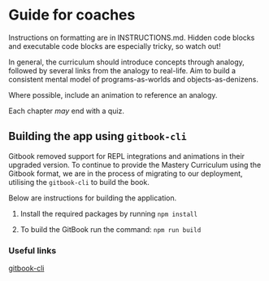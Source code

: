 # Guide for coaches

Instructions on formatting are in INSTRUCTIONS.md. Hidden code blocks and executable code blocks are especially tricky, so watch out!

In general, the curriculum should introduce concepts through analogy, followed by several links from the analogy to real-life. Aim to build a consistent mental model of programs-as-worlds and objects-as-denizens.

Where possible, include an animation to reference an analogy.

Each chapter _may_ end with a quiz.

## Building the app using `gitbook-cli`

Gitbook removed support for REPL integrations and animations in their upgraded version. To continue to provide the Mastery Curriculum using the Gitbook format, we are in the process of migrating to our deployment, utilising the `gitbook-cli` to build the book.

Below are instructions for building the application.

1. Install the required packages by running `npm install`

2. To build the GitBook run the command: `npm run build`



### Useful links

[gitbook-cli](https://github.com/GitbookIO/gitbook-cli)
